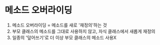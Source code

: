 # 메소드 오버라이딩

1. 메소드 오버라이딩 = 메소드를 새로 '재정의'하는 것
2. 부모 클래스의 메소드를 그대로 사용하지 않고, 자식 클래스에서 새롭게 재정의
3. 일종의 '덮어쓰기'로 더 이상 부모 클래스의 메소드 사용X
